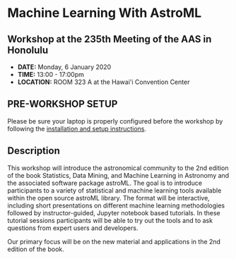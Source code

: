 # Machine Learning With AstroML
## Workshop at the 235th Meeting of the AAS in Honolulu


* **DATE:** Monday, 6 January 2020
* **TIME:** 13:00 - 17:00pm
* **LOCATION:** ROOM 323 A at the Hawai'i Convention Center


## PRE-WORKSHOP SETUP
Please be sure your laptop is properly configured before the workshop by following the
[installation and setup instructions](00-Install_and_Setup).

## Description

This workshop will introduce the astronomical community to the 2nd edition
of the book Statistics, Data Mining, and Machine Learning in Astronomy and
the associated software package astroML. The goal is to introduce
participants to a variety of statistical and machine learning tools
available within the open source astroML library. The format will be
interactive, including short presentations on different machine learning
methodologies followed by instructor-guided, Jupyter notebook based
tutorials. In these tutorial sessions participants will be able to try out
the tools and to ask questions from expert users and developers.

Our primary focus will be on the new material and applications in the 2nd
edition of the book.
